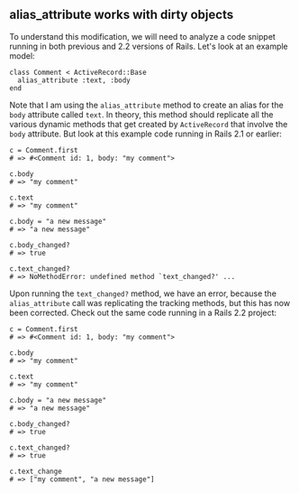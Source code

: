 ## alias\_attribute works with dirty objects

To understand this modification, we will need to analyze a code snippet running in both previous and 2.2 versions of Rails. Let's look at an example model:

	class Comment < ActiveRecord::Base
	  alias_attribute :text, :body
	end

Note that I am using the `alias_attribute` method to create an alias for the `body` attribute called `text`. In theory, this method should replicate all the various dynamic methods that get created by `ActiveRecord` that involve the `body` attribute. But look at this example code running in Rails 2.1 or earlier:

	c = Comment.first
	# => #<Comment id: 1, body: "my comment">

	c.body
	# => "my comment"

	c.text
	# => "my comment"

	c.body = "a new message"
	# => "a new message"

	c.body_changed?
	# => true

	c.text_changed?
	# => NoMethodError: undefined method `text_changed?' ...

Upon running the `text_changed?` method, we have an error, because the `alias_attribute` call was replicating the tracking methods, but this has now been corrected. Check out the same code running in a Rails 2.2 project:

	c = Comment.first
	# => #<Comment id: 1, body: "my comment">

	c.body
	# => "my comment"

	c.text
	# => "my comment"

	c.body = "a new message"
	# => "a new message"

	c.body_changed?
	# => true

	c.text_changed?
	# => true

	c.text_change
	# => ["my comment", "a new message"]